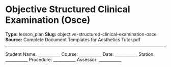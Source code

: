 # Objective Structured Clinical Examination (Osce)

**Type:** lesson_plan
**Slug:** objective-structured-clinical-examination-osce
**Source:** Complete Document Templates for Aesthetics Tutor.pdf

---

Student Name: ___________ Course: ___________ Date: ___________ Station: ___________ Procedure:
___________ Assessor: ___________